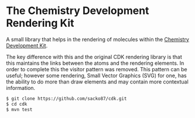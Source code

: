 The Chemistry Development Rendering Kit
===

A small library that helps in the rendering of molecules within the [Chemistry Development Kit][CDK].

The key difference with this and the original CDK rendering library is that this maintains the links between the atoms and the rendering elements. In order to complete this the visitor pattern was removed. This pattern can be useful; however some rendering, Small Vector Graphics (SVG) for one, has the ability to do more than draw elements and may contain more contextual information.

```bash
$ git clone https://github.com/sacko87/cdk.git
$ cd cdk
$ mvn test
```

[CDK]: https://github.com/cdk/cdk
